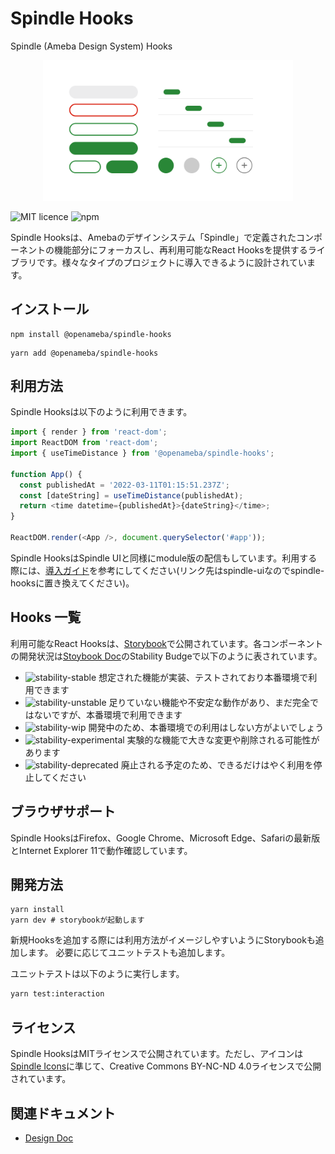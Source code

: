 # Spindle Hooks

Spindle (Ameba Design System) Hooks

<p align="center">
  <img alt="Spindle" src="./docs/images/components.png" width="400">
</p>

![MIT licence](https://img.shields.io/npm/l/@openameba/spindle-hooks) ![npm](https://img.shields.io/npm/v/@openameba/spindle-hooks)

Spindle Hooksは、Amebaのデザインシステム「Spindle」で定義されたコンポーネントの機能部分にフォーカスし、再利用可能なReact Hooksを提供するライブラリです。様々なタイプのプロジェクトに導入できるように設計されています。

## インストール

```
npm install @openameba/spindle-hooks
```

```
yarn add @openameba/spindle-hooks
```

## 利用方法

Spindle Hooksは以下のように利用できます。

```js
import { render } from 'react-dom';
import ReactDOM from 'react-dom';
import { useTimeDistance } from '@openameba/spindle-hooks';

function App() {
  const publishedAt = '2022-03-11T01:15:51.237Z';
  const [dateString] = useTimeDistance(publishedAt);
  return <time datetime={publishedAt}>{dateString}</time>;
}

ReactDOM.render(<App />, document.querySelector('#app'));
```

Spindle HooksはSpindle UIと同様にmodule版の配信もしています。利用する際には、[導入ガイド](https://github.com/openameba/spindle/pull/175)を参考にしてください(リンク先はspindle-uiなのでspindle-hooksに置き換えてください)。

## Hooks 一覧

利用可能なReact Hooksは、[Storybook](https://ameba-spindle-hooks.web.app/)で公開されています。各コンポーネントの開発状況は[Stoybook Doc](https://ameba-spindle-hooks.web.app/?path=/docs/usecarousel--normal)のStability Budgeで以下のように表されています。

- ![stability-stable](https://img.shields.io/badge/stability-stable-green.svg) 想定された機能が実装、テストされており本番環境で利用できます
- ![stability-unstable](https://img.shields.io/badge/stability-unstable-yellow.svg) 足りていない機能や不安定な動作があり、まだ完全ではないですが、本番環境で利用できます
- ![stability-wip](https://img.shields.io/badge/stability-work_in_progress-lightgrey.svg) 開発中のため、本番環境での利用はしない方がよいでしょう
- ![stability-experimental](https://img.shields.io/badge/stability-experimental-orange.svg) 実験的な機能で大きな変更や削除される可能性があります
- ![stability-deprecated](https://img.shields.io/badge/stability-deprecated-red.svg) 廃止される予定のため、できるだけはやく利用を停止してください

## ブラウザサポート

Spindle HooksはFirefox、Google Chrome、Microsoft Edge、Safariの最新版とInternet Explorer 11で動作確認しています。

## 開発方法

```
yarn install
yarn dev # storybookが起動します
```

新規Hooksを追加する際には利用方法がイメージしやすいようにStorybookも追加します。
必要に応じてユニットテストも追加します。

ユニットテストは以下のように実行します。

```sh
yarn test:interaction
```

## ライセンス

Spindle HooksはMITライセンスで公開されています。ただし、アイコンは[Spindle Icons](../spindle-icons/)に準じて、Creative Commons BY-NC-ND 4.0ライセンスで公開されています。

## 関連ドキュメント

- [Design Doc](docs/design-doc.md)
